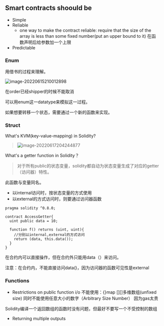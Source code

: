 ## Smart contracts shoould be 
* Simple
* Reliable
  * one way to make the contract reliable:
  require that the size of the array is less than some fixed number(put an upper bound to it)
    在函数声明后给参数加一个上限
* Predictable
### Enum

用借书的过程来理解。

![image-20220615210012898](C:\Users\Yang\AppData\Roaming\Typora\typora-user-images\image-20220615210012898.png)

在order已经shipper的时候不能取消

可以用enum这一datatype来模拟这一过程。

如果想要转移一个状态，需要通过一个新的函数来实现。

### Struct

What's KVM(key-value-mapping) in Solidity?

>![image-20220617204244877](C:\Users\Yang\AppData\Roaming\Typora\typora-user-images\image-20220617204244877.png)

What's a getter function in Solidity？

>对于所有public的状态变量，solidity都自动为状态变量生成了对应的getter（访问器）特性。

此函数与变量同名。

* 以internal访问时，按状态变量的方式使用
* 以external的方式访问时，则要通过访问器函数

```solidity
pragma solidity ^0.8.0;

contract AccessGetter{
  uint public data = 10;

  function f() returns (uint, uint){
    //分别以internal,external的方式访问
    return (data, this.data());
  }
}
```

在合约内可以直接操作，但在合约外只能用data（）来访问。

注意：在合约内，不能直接访问data()，因为访问器的函数可见性是external


### Functions
* Restrictions on public function i/o
    不能使用：{}map
            [][]多维数组(unfixed size)
    同时不能使用任意大小的数字（Arbitrary Size Number）  因为gas太贵

Solidity编译一个返回数组的函数时没有问题，但最好不要写一个不受控制的数组
* Returning multiple outputs
